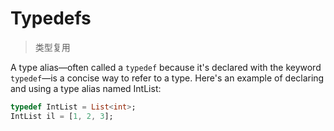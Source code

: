 # Typedefs

> 类型复用

A type alias—often called a `typedef` because it's declared with the keyword `typedef`—is a concise way to refer to a type. Here's an example of declaring and using a type alias named IntList:

```dart
typedef IntList = List<int>;
IntList il = [1, 2, 3];
```
